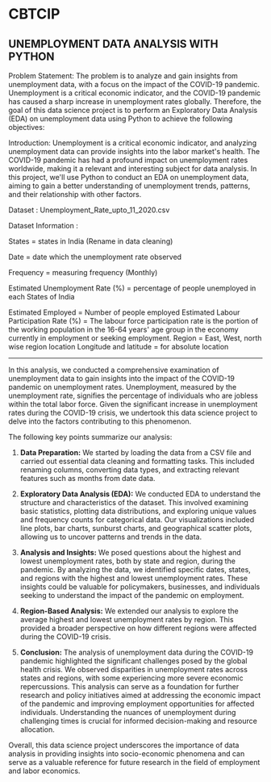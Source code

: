 # CBTCIP

UNEMPLOYMENT DATA ANALYSIS WITH PYTHON
-----------------------------------------------------------------------------------------------------------------------------------------------------------------

Problem Statement: The problem is to analyze and gain insights from unemployment data, with a focus on the impact of the COVID-19 pandemic. Unemployment is a critical economic indicator, and the COVID-19 pandemic has caused a sharp increase in unemployment rates globally. Therefore, the goal of this data science project is to perform an Exploratory Data Analysis (EDA) on unemployment data using Python to achieve the following objectives:

Introduction: Unemployment is a critical economic indicator, and analyzing unemployment data can provide insights into the labor market's health. The COVID-19 pandemic has had a profound impact on unemployment rates worldwide, making it a relevant and interesting subject for data analysis. In this project, we'll use Python to conduct an EDA on unemployment data, aiming to gain a better understanding of unemployment trends, patterns, and their relationship with other factors.

Dataset : Unemployment_Rate_upto_11_2020.csv

Dataset Information :

States = states in India (Rename in data cleaning)

Date = date which the unemployment rate observed

Frequency = measuring frequency (Monthly)

Estimated Unemployment Rate (%) = percentage of people unemployed in each States of India

Estimated Employed = Number of people employed
Estimated Labour Participation Rate (%) = The labour force participation rate is the portion of the working population in the 16-64 years' age group in the economy currently in employment or seeking employment.
Region = East, West, north wise region location
Longitude and latitude = for absolute location

-----------------------------------------------------------------------------------------------------------------------------------------------------------------

In this analysis, we conducted a comprehensive examination of unemployment data to gain insights into the impact of the COVID-19 pandemic on unemployment rates. Unemployment, measured by the unemployment rate, signifies the percentage of individuals who are jobless within the total labor force. Given the significant increase in unemployment rates during the COVID-19 crisis, we undertook this data science project to delve into the factors contributing to this phenomenon.

The following key points summarize our analysis:

1. **Data Preparation:** We started by loading the data from a CSV file and carried out essential data cleaning and formatting tasks. This included renaming columns, converting data types, and extracting relevant features such as months from date data.

2. **Exploratory Data Analysis (EDA):** We conducted EDA to understand the structure and characteristics of the dataset. This involved examining basic statistics, plotting data distributions, and exploring unique values and frequency counts for categorical data. Our visualizations included line plots, bar charts, sunburst charts, and geographical scatter plots, allowing us to uncover patterns and trends in the data.

3. **Analysis and Insights:** We posed questions about the highest and lowest unemployment rates, both by state and region, during the pandemic. By analyzing the data, we identified specific dates, states, and regions with the highest and lowest unemployment rates. These insights could be valuable for policymakers, businesses, and individuals seeking to understand the impact of the pandemic on employment.

4. **Region-Based Analysis:** We extended our analysis to explore the average highest and lowest unemployment rates by region. This provided a broader perspective on how different regions were affected during the COVID-19 crisis.

5. **Conclusion:** The analysis of unemployment data during the COVID-19 pandemic highlighted the significant challenges posed by the global health crisis. We observed disparities in unemployment rates across states and regions, with some experiencing more severe economic repercussions. This analysis can serve as a foundation for further research and policy initiatives aimed at addressing the economic impact of the pandemic and improving employment opportunities for affected individuals. Understanding the nuances of unemployment during challenging times is crucial for informed decision-making and resource allocation.

Overall, this data science project underscores the importance of data analysis in providing insights into socio-economic phenomena and can serve as a valuable reference for future research in the field of employment and labor economics.
